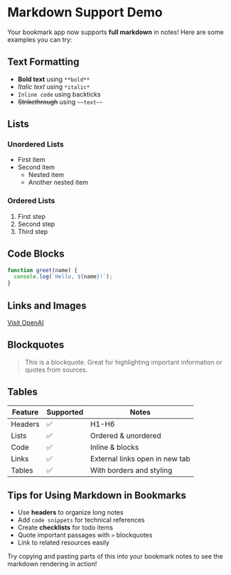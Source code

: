 # Markdown Support Demo

Your bookmark app now supports **full markdown** in notes! Here are some examples you can try:

## Text Formatting
- **Bold text** using `**bold**` 
- *Italic text* using `*italic*`
- `Inline code` using backticks
- ~~Strikethrough~~ using `~~text~~`

## Lists
### Unordered Lists
- First item
- Second item
  - Nested item
  - Another nested item

### Ordered Lists
1. First step
2. Second step
3. Third step

## Code Blocks
```javascript
function greet(name) {
  console.log(`Hello, ${name}!`);
}
```

## Links and Images
[Visit OpenAI](https://openai.com)

## Blockquotes
> This is a blockquote. Great for highlighting important information or quotes from sources.

## Tables
| Feature | Supported | Notes |
|---------|-----------|-------|
| Headers | ✅ | H1-H6 |
| Lists | ✅ | Ordered & unordered |
| Code | ✅ | Inline & blocks |
| Links | ✅ | External links open in new tab |
| Tables | ✅ | With borders and styling |

## Tips for Using Markdown in Bookmarks
- Use **headers** to organize long notes
- Add `code snippets` for technical references
- Create **checklists** for todo items
- Quote important passages with `>` blockquotes
- Link to related resources easily

Try copying and pasting parts of this into your bookmark notes to see the markdown rendering in action!